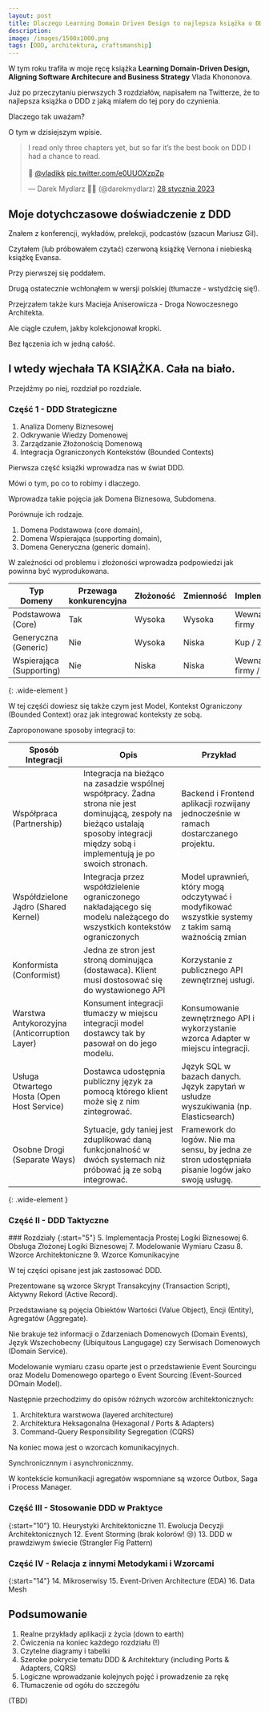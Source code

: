 ```yaml
---
layout:	post
title: Dlaczego Learning Domain Driven Design to najlepsza książka o DDD jaką czytałem?
description: 
image: /images/1500x1000.png
tags: [DDD, architektura, craftsmanship]
---
```


W tym roku trafiła w moje ręcę książka **Learning Domain-Driven Design, Aligning Software Architecure and Business Strategy** Vlada Khononova.

Już po przeczytaniu pierwszych 3 rozdziałów, napisałem na Twitterze, że to najlepsza książka o DDD z jaką miałem do tej pory do czynienia.

Dlaczego tak uważam?

O tym w dzisiejszym wpisie.

<blockquote class="twitter-tweet" data-lang="pl" data-theme="light"><p lang="en" dir="ltr">I read only three chapters yet, but so far it’s the best book on DDD I had a chance to read. <br><br>👏 <a href="https://twitter.com/vladikk?ref_src=twsrc%5Etfw">@vladikk</a> <a href="https://t.co/e0UUOXzpZp">pic.twitter.com/e0UUOXzpZp</a></p>&mdash; Darek Mydlarz 🧑‍💻 (@darekmydlarz) <a href="https://twitter.com/darekmydlarz/status/1619333611471392769?ref_src=twsrc%5Etfw">28 stycznia 2023</a></blockquote> <script async src="https://platform.twitter.com/widgets.js" charset="utf-8"></script>

## Moje dotychczasowe doświadczenie z DDD

Znałem z konferencji, wykładów, prelekcji, podcastów (szacun Mariusz Gil).

Czytałem (lub próbowałem czytać) czerwoną książkę Vernona i niebieską książkę Evansa.

Przy pierwszej się poddałem.

Drugą ostatecznie wchłonąłem w wersji polskiej (tłumacze - wstydźcię się!).

Przejrzałem także kurs Macieja Aniserowicza - Droga Nowoczesnego Architekta.

Ale ciągle czułem, jakby kolekcjonował kropki.

Bez łączenia ich w jedną całość.

## I wtedy wjechała TA KSIĄŻKA. Cała na biało.

Przejdźmy po niej, rozdział po rozdziale.

### Część 1 - DDD Strategiczne

1. Analiza Domeny Biznesowej
2. Odkrywanie Wiedzy Domenowej
3. Zarządzanie Złożonością Domenową
4. Integracja Ograniczonych Kontekstów (Bounded Contexts)

Pierwsza część książki wprowadza nas w świat DDD.

Mówi o tym, po co to robimy i dlaczego.

Wprowadza takie pojęcia jak Domena Biznesowa, Subdomena.

Porównuje ich rodzaje.

1. Domena Podstawowa (core domain),
2. Domena Wspierająca (supporting domain),
3. Domena Generyczna (generic domain).

W zależności od problemu i złożoności wprowadza podpowiedzi jak powinna być wyprodukowana.


| Typ Domeny               	| Przewaga konkurencyjna 	| Złożoność 	| Zmienność 	| Implementacja            	| Problem    	|
|--------------------------	|-----------------------	|-----------	|-----------	|--------------------------	|------------	|
| Podstawowa (Core)        	| Tak                    	| Wysoka    	| Wysoka    	| Wewnątrz firmy           	| Ciekawy    	|
| Generyczna (Generic)     	| Nie                    	| Wysoka    	| Niska     	| Kup / Zintegruj          	| Rozwiązany 	|
| Wspierająca (Supporting) 	| Nie                    	| Niska     	| Niska     	| Wewnątrz firmy / deleguj 	| Oczywisty  	|
{: .wide-element }

W tej częśći dowiesz się także czym jest Model, Kontekst Ograniczony (Bounded Context) oraz jak integrować konteksty ze sobą.

Zaproponowane sposoby integracji to:

| Sposób Integracji | Opis | Przykład |
|------------------ |----- | -------- |
| Współpraca (Partnership) | Integracja na bieżąco na zasadzie wspólnej współpracy. Żadna strona nie jest dominującą, zespoły na bieżąco ustalają sposoby integracji między sobą i implementują je po swoich stronach. | Backend i Frontend aplikacji rozwijany jednocześnie w ramach dostarczanego projektu. |
| Współdzielone Jądro (Shared Kernel) | Integracja przez współdzielenie ograniczonego nakładającego się modelu należącego do wszystkich kontekstów ograniczonych | Model uprawnień, który mogą odczytywać i modyfikować wszystkie systemy z takim samą ważnością zmian |
| Konformista (Conformist) | Jedna ze stron jest stroną dominująca (dostawaca). Klient musi dostosować się do wystawionego API | Korzystanie z publicznego API zewnętrznej usługi. |
| Warstwa Antykorozyjna (Anticorruption Layer) | Konsument integracji tłumaczy w miejscu integracji model dostawcy tak by pasował on do jego modelu. | Konsumowanie zewnętrznego API i wykorzystanie wzorca Adapter w miejscu integracji. |
| Usługa Otwartego Hosta (Open Host Service) | Dostawca udostępnia publiczny język za pomocą którego klient może się z nim zintegrować. | Język SQL w bazach danych. Język zapytań w usłudze wyszukiwania (np. Elasticsearch) |
| Osobne Drogi (Separate Ways) | Sytuacje, gdy taniej jest zduplikować daną funkcjonalność w dwóch systemach niż próbować ją ze sobą integrować. | Framework do logów. Nie ma sensu, by jedna ze stron udostępniała pisanie logów jako swoją usługę. |
{: .wide-element }

### Część II - DDD Taktyczne

<div class="box-info" markdown="1">
### Rozdziały
{:start="5"}
5. Implementacja Prostej Logiki Biznesowej
6. Obsługa Złożonej Logiki Biznesowej
7. Modelowanie Wymiaru Czasu
8. Wzorce Architektoniczne
9. Wzorce Komunikacyjne
</div>

W tej części opisane jest jak zastosować DDD.

Prezentowane są wzorce Skrypt Transakcyjny (Transaction Script), Aktywny Rekord (Active Record).

Przedstawiane są pojęcia Obiektów Wartości (Value Object), Encji (Entity), Agregatów (Aggregate).

Nie brakuje też informacji o Zdarzeniach Domenowych (Domain Events), Język Wszechobecny (Ubiquitous Langugage) czy Serwisach Domenowych (Domain Service).

Modelowanie wymiaru czasu oparte jest o przedstawienie Event Sourcingu oraz Modelu Domenowego opartego o Event Sourcing (Event-Sourced DOmain Model).

Następnie przechodzimy do opisów różnych wzorców architektonicznych:

1. Architektura warstwowa (layered architecture)
2. Architektura Heksagonalna (Hexagonal / Ports & Adapters)
3. Command-Query Responsibility Segregation (CQRS)

Na koniec mowa jest o wzorcach komunikacyjnych.

Synchronicznnym i asynchronicznmy.

W kontekście komunikacji agregatów wspomniane są wzorce Outbox, Saga i Process Manager.

### Część III - Stosowanie DDD w Praktyce

{:start="10"}
10. Heurystyki Architektoniczne
11. Ewolucja Decyzji Architektonicznych
12. Event Storming (brak kolorów! 😢)
13. DDD w prawdziwym świecie (Strangler Fig Pattern)

### Część IV - Relacja z innymi Metodykami i Wzorcami

{:start="14"}
14. Mikroserwisy
15. Event-Driven Architecture (EDA)
16. Data Mesh

## Podsumowanie
1. Realne przykłady aplikacji z życia (down to earth)
2. Ćwiczenia na koniec każdego rozdziału (!)
3. Czytelne diagramy i tabelki
4. Szeroke pokrycie tematu DDD & Architektury (including Ports & Adapters, CQRS)
5. Logiczne wprowadzanie kolejnych pojęć i prowadzenie za rękę
6. Tłumaczenie od ogółu do szczegółu

(TBD)